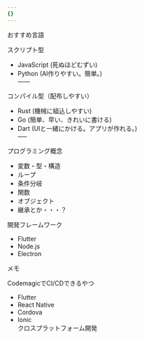 ```yaml
---
{}
---
```

おすすめ言語

スクリプト型

- JavaScript (死ぬほどむずい)  
- Python (AI作りやすい。簡単。)  
——  

コンパイル型（配布しやすい）

- Rust (機械に組込しやすい)  
- Go (簡単、早い、きれいに書ける)  
- Dart (UIと一緒にかける。アプリが作れる。)  
—–  

プログラミング概念

- 変数・型・構造  
- ループ  
- 条件分岐  
- 関数  
- オブジェクト  
- 継承とか・・・？  

開発フレームワーク

- Flutter  
- Node.js  
- Electron  

メモ

CodemagicでCI/CDできるやつ

- Flutter  
- React Native  
- Cordova  
- Ionic  
クロスプラットフォーム開発